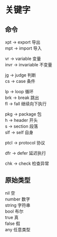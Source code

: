 # 关键字
## 命令
xpt -> export 导出  
mpt -> import 导入  

vr -> variable 变量  
invr -> invariable 不变量  

jg -> judge 判断  
cs -> case 条件  

lp -> loop 循环  
brk -> break 跳出  
fl -> fall 继续向下执行  

pkg -> package 包  
h -> header 开头  
s -> section 段落  
slf -> self 自身  

ptcl -> protocol 协议  

dfr -> defer 延迟执行  

chk -> check 检查异常  

## 原始类型
nil 空  
number 数字  
string 字符串  
bool 布尔  
true 真  
false 假  
any 任意类型